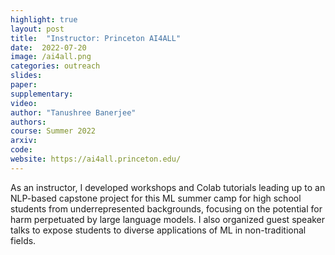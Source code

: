 ```yaml
---
highlight: true
layout: post
title:  "Instructor: Princeton AI4ALL"
date:  2022-07-20
image: /ai4all.png
categories: outreach
slides: 
paper: 
supplementary: 
video: 
author: "Tanushree Banerjee"
authors: 
course: Summer 2022
arxiv:
code: 
website: https://ai4all.princeton.edu/
---
```

As an instructor, I developed workshops and Colab tutorials leading up to an NLP-based capstone project for this ML summer camp for high school students from underrepresented backgrounds, focusing on the potential for harm perpetuated by large language models. I also organized guest speaker talks to expose students to diverse applications of ML in non-traditional fields.

